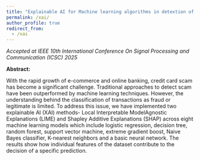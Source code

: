 ```yaml
---
title: "Explainable AI for Machine learning algorithms in detextion of credit card scam"
permalink: /xai/
author_profile: true
redirect_from:
  - /xai
---
```


*Accepted at IEEE 10th International Conference On Signal Processing and Communication (ICSC) 2025*

**Abstract:**

With the rapid growth of e-commerce and online banking, credit card scam has become a significant challenge. Traditional approaches to detect scam have been outperformed by machine learning techniques. However, the understanding behind the classification of transactions as fraud or legitimate is limited. To address this issue, we have implemented two explainable AI (XAI) methods- Local Interpretable ModelAgnostic Explanations (LIME) and Shapley Additive Explanations (SHAP) across eight machine learning models which include logistic regression, decision tree, random forest, support vector machine, extreme gradient boost, Naive Bayes classifier, K-nearest neighbors and a basic neural network. The results show how individual features of the dataset contribute to the decision of a specific prediction.
